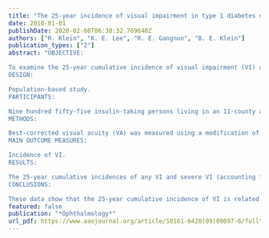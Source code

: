 ```yaml
---
title: "The 25-year incidence of visual impairment in type 1 diabetes mellitus the wisconsin epidemiologic study of diabetic retinopathy"
date: 2010-01-01
publishDate: 2020-02-08T06:30:32.769640Z
authors: ["R. Klein", "K. E. Lee", "R. E. Gangnon", "B. E. Klein"]
publication_types: ["2"]
abstract: "OBJECTIVE:

To examine the 25-year cumulative incidence of visual impairment (VI) and its relation to various risk factors.
DESIGN:

Population-based study.
PARTICIPANTS:

Nine hundred fifty-five insulin-taking persons living in an 11-county area in southern Wisconsin with type 1 diabetes diagnosed before age 30 years who participated in a baseline (1980-1982) and at least 1 of 4 follow-up (4-, 10-, 14-, and 25-year) examinations or who died before the first follow-up examination (n = 64).
METHODS:

Best-corrected visual acuity (VA) was measured using a modification of the Early Treatment Diabetic Retinopathy Study protocol. Visual impairment and severe VI were defined as best-corrected VA in the better eye of 20/40 or worse and 20/200 or worse, respectively.
MAIN OUTCOME MEASURES:

Incidence of VI.
RESULTS:

The 25-year cumulative incidences of any VI and severe VI (accounting for competing risk of death) were 13% and 3%, respectively. Multivariate models showed increased risk of VI was associated (hazard ratio, 95% confidence interval, and P value) with more severe baseline retinopathy (1.14 per 1-step increase in retinopathy level; 1.03-1.27; P = 0.01), presence of cataract (2.49 versus absence; 1.53-4.04; P<0.001), higher glycosylated hemoglobin (1.28 per 1%; 1.16-1.42; P<0.001), presence of hypertension (1.72 versus absence; 1.05-2.83; P = 0.03), and currently smoking (vs. never smoked, 1.63; 1.01-2.61; P = 0.04), but not proteinuria.
CONCLUSIONS:

These data show that the 25-year cumulative incidence of VI is related to modifiable risk factors and, therefore, that VI may be reduced by better glycemic and blood pressure control and avoidance of smoking."
featured: false
publication: "*Ophthalmology*"
url_pdf: https://www.aaojournal.org/article/S0161-6420(09)00697-6/fulltext
---
```


